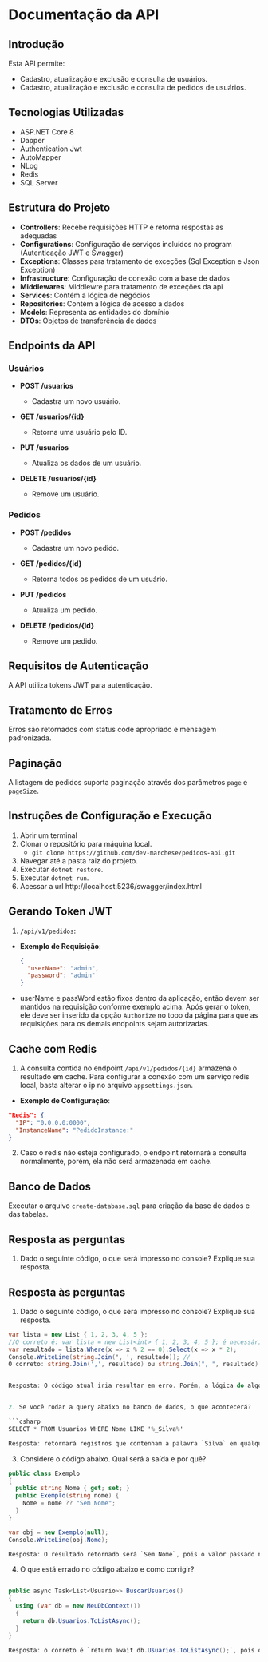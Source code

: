 # Documentação da API

## Introdução
Esta API permite: 
- Cadastro, atualização e exclusão e consulta de usuários.
- Cadastro, atualização e exclusão e consulta de pedidos de usuários.

## Tecnologias Utilizadas
- ASP.NET Core 8
- Dapper
- Authentication Jwt
- AutoMapper
- NLog
- Redis
- SQL Server

## Estrutura do Projeto
- **Controllers**: Recebe requisições HTTP e retorna respostas as adequadas
- **Configurations**: Configuração de serviços incluídos no program (Autenticação JWT e Swagger)
- **Exceptions**: Classes para tratamento de exceções (Sql Exception e Json Exception)
- **Infrastructure**: Configuração de conexão com a base de dados
- **Middlewares**: Middlewre para tratamento de exceções da api
- **Services**: Contém a lógica de negócios
- **Repositories**: Contém a lógica de acesso a dados
- **Models**: Representa as entidades do domínio
- **DTOs**: Objetos de transferência de dados

## Endpoints da API
### Usuários
- **POST /usuarios**
  - Cadastra um novo usuário.

- **GET /usuarios/{id}**
  - Retorna uma usuário pelo ID.

- **PUT /usuarios**
  - Atualiza os dados de um usuário.

- **DELETE /usuarios/{id}**
  - Remove um usuário.

### Pedidos
- **POST /pedidos**
  - Cadastra um novo pedido.

- **GET /pedidos/{id}**
  - Retorna todos os pedidos de um usuário.

- **PUT /pedidos**
  - Atualiza um pedido.

- **DELETE /pedidos/{id}**
  - Remove um pedido.

## Requisitos de Autenticação
A API utiliza tokens JWT para autenticação.

## Tratamento de Erros
Erros são retornados com status code apropriado e mensagem padronizada.

## Paginação
A listagem de pedidos suporta paginação através dos parâmetros `page` e `pageSize`.

## Instruções de Configuração e Execução
1. Abrir um terminal
2. Clonar o repositório para máquina local.
   - `git clone https://github.com/dev-marchese/pedidos-api.git`
3. Navegar até a pasta raiz do projeto.
4. Executar `dotnet restore`.
5. Executar `dotnet run`.
6. Acessar a url http://localhost:5236/swagger/index.html

## Gerando Token JWT
1. `/api/v1/pedidos`:
- **Exemplo de Requisição**: 
    ```json
    {
      "userName": "admin",
      "password": "admin"
    }
    ```
- userName e passWord estão fixos dentro da aplicação, então devem ser mantidos na requisição conforme exemplo acima. Após gerar o token, ele deve ser inserido da opção `Authorize` no topo da página para que as requisições para os demais endpoints sejam autorizadas.

## Cache com Redis

1. A consulta contida no endpoint `/api/v1/pedidos/{id}` armazena o resultado em cache. Para configurar a conexão com um serviço redis local, basta alterar o ip no arquivo `appsettings.json`.
- **Exemplo de Configuração**:
```json
"Redis": {
  "IP": "0.0.0.0:0000",
  "InstanceName": "PedidoInstance:"
}
```
2. Caso o redis não esteja configurado, o endpoint retornará a consulta normalmente, porém, ela não será armazenada em cache.

## Banco de Dados

Executar o arquivo `create-database.sql` para criação da base de dados e das tabelas.

## Resposta as perguntas

1. Dado o seguinte código, o que será impresso no console? Explique sua resposta.

## Resposta às perguntas

1. Dado o seguinte código, o que será impresso no console? Explique sua resposta.

```csharp
var lista = new List { 1, 2, 3, 4, 5 };
//O correto é: var lista = new List<int> { 1, 2, 3, 4, 5 }; é necessário indicar um tipo para a lista
var resultado = lista.Where(x => x % 2 == 0).Select(x => x * 2);
Console.WriteLine(string.Join(', ', resultado)); //
O correto: string.Join(',', resultado) ou string.Join(", ", resultado) para se usar separador de aspas simples é aceito somente um caracter. Remover o espaço após a vírgula ou trocar para aspas duplas


Resposta: O código atual iria resultar em erro. Porém, a lógica do algoritmo acima consiste em multiplicar por 2 os números pares da lista. Seriam impressos 4, 8 ```


2. Se você rodar a query abaixo no banco de dados, o que acontecerá?

```csharp
SELECT * FROM Usuarios WHERE Nome LIKE '%_Silva%'

Resposta: retornará registros que contenham a palavra `Silva` em qualquer posição no campo `Nome`

```

3. Considere o código abaixo. Qual será a saída e por quê?

```csharp
public class Exemplo
{
  public string Nome { get; set; }
  public Exemplo(string nome) {
    Nome = nome ?? "Sem Nome";
  }
}

var obj = new Exemplo(null);
Console.WriteLine(obj.Nome);

Resposta: O resultado retornado será `Sem Nome`, pois o valor passado na instância da classe Exemplo foi null. Sendo null, o retorno é `Sem Nome`

```
   
4. O que está errado no código abaixo e como corrigir?

```csharp

public async Task<List<Usuario>> BuscarUsuarios()
{
  using (var db = new MeuDbContext())
  {
    return db.Usuarios.ToListAsync();
  }
}

Resposta: o correto é `return await db.Usuarios.ToListAsync();`, pois o método `BuscarUsuarios` é assíncrono. Ou seja, a função deverá aguardar o retorno do método ToListAsync().

```
